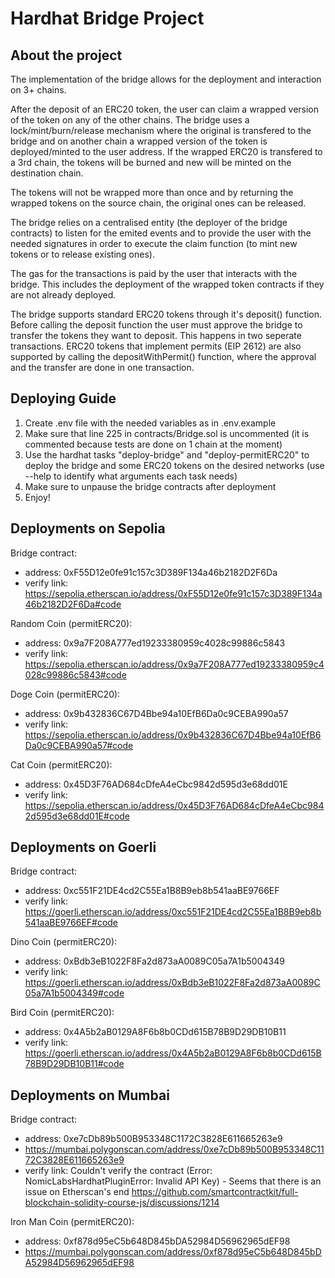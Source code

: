 # Hardhat Bridge Project

## About the project
The implementation of the bridge allows for the deployment and interaction on 3+ chains.

After the deposit of an ERC20 token, the user can claim a wrapped version of the token on any of the other chains. The bridge uses a lock/mint/burn/release mechanism where the original is transfered to the bridge and on another chain a wrapped version of the token is deployed/minted to the user address. If the wrapped ERC20 is transfered to a 3rd chain, the tokens will be burned and new will be minted on the destination chain.

The tokens will not be wrapped more than once and by returning the wrapped tokens on the source chain, the original ones can be released.

The bridge relies on a centralised entity (the deployer of the bridge contracts) to listen for the emited events and to provide the user with the needed signatures in order to execute the claim function (to mint new tokens or to release existing ones).

The gas for the transactions is paid by the user that interacts with the bridge. This includes the deployment of the wrapped token contracts if they are not already deployed.

The bridge supports standard ERC20 tokens through it's deposit() function. Before calling the deposit function the user must approve the bridge to transfer the tokens they want to deposit. This happens in two seperate transactions. ERC20 tokens that implement permits (EIP 2612) are also supported by calling the depositWithPermit() function, where the approval and the transfer are done in one transaction.

## Deploying Guide
1. Create .env file with the needed variables as in .env.example
2. Make sure that line 225 in contracts/Bridge.sol is uncommented (it is commented because tests are done on 1 chain at the moment)
3. Use the hardhat tasks "deploy-bridge" and "deploy-permitERC20" to deploy the bridge and some ERC20 tokens on the desired networks (use --help to identify what arguments each task needs)
4. Make sure to unpause the bridge contracts after deployment
5. Enjoy!

## Deployments on Sepolia
Bridge contract:
 - address: 0xF55D12e0fe91c157c3D389F134a46b2182D2F6Da
 - verify link: https://sepolia.etherscan.io/address/0xF55D12e0fe91c157c3D389F134a46b2182D2F6Da#code

Random Coin (permitERC20):
 - address: 0x9a7F208A777ed19233380959c4028c99886c5843
 - verify link: https://sepolia.etherscan.io/address/0x9a7F208A777ed19233380959c4028c99886c5843#code

Doge Coin (permitERC20):
 - address: 0x9b432836C67D4Bbe94a10EfB6Da0c9CEBA990a57
 - verify link: https://sepolia.etherscan.io/address/0x9b432836C67D4Bbe94a10EfB6Da0c9CEBA990a57#code

Cat Coin (permitERC20):
 - address: 0x45D3F76AD684cDfeA4eCbc9842d595d3e68dd01E
 - verify link: https://sepolia.etherscan.io/address/0x45D3F76AD684cDfeA4eCbc9842d595d3e68dd01E#code

## Deployments on Goerli
Bridge contract:
 - address: 0xc551F21DE4cd2C55Ea1B8B9eb8b541aaBE9766EF
 - verify link: https://goerli.etherscan.io/address/0xc551F21DE4cd2C55Ea1B8B9eb8b541aaBE9766EF#code

Dino Coin (permitERC20):
 - address: 0xBdb3eB1022F8Fa2d873aA0089C05a7A1b5004349
 - verify link: https://goerli.etherscan.io/address/0xBdb3eB1022F8Fa2d873aA0089C05a7A1b5004349#code

Bird Coin (permitERC20):
 - address: 0x4A5b2aB0129A8F6b8b0CDd615B78B9D29DB10B11
 - verify link: https://goerli.etherscan.io/address/0x4A5b2aB0129A8F6b8b0CDd615B78B9D29DB10B11#code

## Deployments on Mumbai
Bridge contract:
 - address: 0xe7cDb89b500B953348C1172C3828E611665263e9
 - https://mumbai.polygonscan.com/address/0xe7cDb89b500B953348C1172C3828E611665263e9
 - verify link: Couldn't verify the contract (Error: NomicLabsHardhatPluginError: Invalid API Key) - Seems that there is an issue on Etherscan's end https://github.com/smartcontractkit/full-blockchain-solidity-course-js/discussions/1214

Iron Man Coin (permitERC20):
 - address: 0xf878d95eC5b648D845bDA52984D56962965dEF98
 - https://mumbai.polygonscan.com/address/0xf878d95eC5b648D845bDA52984D56962965dEF98
